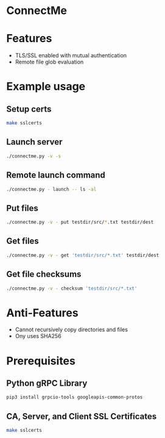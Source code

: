 # ConnectMe

# Features
* TLS/SSL enabled with mutual authentication
* Remote file glob evaluation

# Example usage

## Setup certs
```bash
make sslcerts
```

## Launch server
```bash
./connectme.py -v -s
```

## Remote launch command
```bash
./connectme.py - launch -- ls -al
```

## Put files
```bash
./connectme.py -v - put testdir/src/*.txt testdir/dest
```

## Get files
```bash
./connectme.py -v - get 'testdir/src/*.txt' testdir/dest
```

## Get file checksums
```bash
./connectme.py -v - checksum 'testdir/src/*.txt'
```

# Anti-Features
* Cannot recursively copy directories and files
* Ony uses SHA256

# Prerequisites

## Python gRPC Library
```bash
pip3 install grpcio-tools googleapis-common-protos
```

## CA, Server, and Client SSL Certificates
```bash
make sslcerts
```
